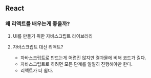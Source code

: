 ##  React

### 왜 리액트를 배우는게 좋을까?

1. UI를 만들기 위한 자바스크립트 라이브러리

2. 자바스크립트 대신 리액트?

   - 자바스크립트로 만드는게 어렵진 않지만 결과물에 비해 코드가 길다.
   - 자바스크립트로 하려면 모든 단계를 일일히 진행해야만 한다.
   - 리액트가 더 쉽다.

   